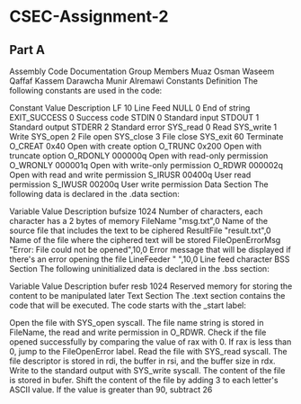 # CSEC-Assignment-2

## Part A
Assembly Code Documentation
Group Members
Muaz Osman
Waseem Qaffaf
Kassem Darawcha
Munir Alremawi
Constants Definition
The following constants are used in the code:

Constant	Value	Description
LF	10	Line Feed
NULL	0	End of string
EXIT_SUCCESS	0	Success code
STDIN	0	Standard input
STDOUT	1	Standard output
STDERR	2	Standard error
SYS_read	0	Read
SYS_write	1	Write
SYS_open	2	File open
SYS_close	3	File close
SYS_exit	60	Terminate
O_CREAT	0x40	Open with create option
O_TRUNC	0x200	Open with truncate option
O_RDONLY	000000q	Open with read-only permission
O_WRONLY	000001q	Open with write-only permission
O_RDWR	000002q	Open with read and write permission
S_IRUSR	00400q	User read permission
S_IWUSR	00200q	User write permission
Data Section
The following data is declared in the .data section:

Variable	Value	Description
bufsize	1024	Number of characters, each character has a 2 bytes of memory
FileName	"msg.txt",0	Name of the source file that includes the text to be ciphered
ResultFile	"result.txt",0	Name of the file where the ciphered text will be stored
FileOpenErrorMsg	"Error: File could not be opened",10,0	Error message that will be displayed if there's an error opening the file
LineFeeder	" ",10,0	Line feed character
BSS Section
The following uninitialized data is declared in the .bss section:

Variable	Value	Description
bufer	resb 1024	Reserved memory for storing the content to be manipulated later
Text Section
The .text section contains the code that will be executed. The code starts with the _start label:

Open the file with SYS_open syscall. The file name string is stored in FileName, the read and write permission in O_RDWR.
Check if the file opened successfully by comparing the value of rax with 0. If rax is less than 0, jump to the FileOpenError label.
Read the file with SYS_read syscall. The file descriptor is stored in rdi, the buffer in rsi, and the buffer size in rdx.
Write to the standard output with SYS_write syscall. The content of the file is stored in bufer.
Shift the content of the file by adding 3 to each letter's ASCII value. If the value is greater than 90, subtract 26
